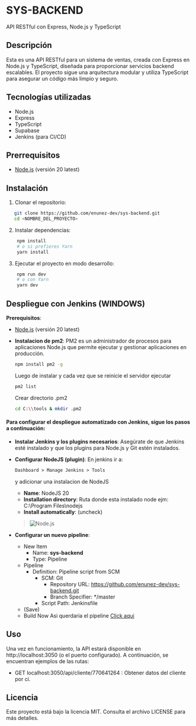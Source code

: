 # SYS-BACKEND
API RESTful con Express, Node.js y TypeScript
## Descripción

Esta es una API RESTful para un sistema de ventas, creada con Express en Node.js y TypeScript, diseñada para proporcionar servicios backend escalables. El proyecto sigue una arquitectura modular y utiliza TypeScript para asegurar un código más limpio y seguro.

## Tecnologías utilizadas

- Node.js
- Express
- TypeScript
- Supabase
- Jenkins (para CI/CD)

## Prerrequisitos

- [Node.js](https://nodejs.org/dist/v20.18.0/node-v20.18.0-x64.msi) (versión 20 latest)

## Instalación
1. Clonar el repositorio:
```bash
   git clone https://github.com/enunez-dev/sys-backend.git
   cd <NOMBRE_DEL_PROYECTO>
```
2. Instalar dependencias:
```bash
    npm install
    # o si prefieres Yarn
    yarn install
```
3. Ejecutar el proyecto en modo desarrollo:
```bash
    npm run dev
    # o con Yarn
    yarn dev
```
## Despliegue con Jenkins (WINDOWS)
**Prerequisitos**:
- [Node.js](https://nodejs.org/dist/v20.18.0/node-v20.18.0-x64.msi) (versión 20 latest)
- **Instalacion de pm2**: PM2  es un administrador de procesos para aplicaciones Node.js que permite ejecutar y gestionar aplicaciones en producción.

    ```bash
    npm install pm2 -g
    ```
    Luego de instalar y cada vez que se reinicie el servidor ejecutar
    ```bash
    pm2 list
    ```
    Crear directorio .pm2
    ```bash
    cd C:\\tools & mkdir .pm2
    ```

#### Para configurar el despliegue automatizado con Jenkins, sigue los pasos a continuación:
- **Instalar Jenkins y los plugins necesarios**: Asegúrate de que Jenkins esté instalado y que los plugins para Node.js y Git estén instalados.
- **Configurar NodeJS (plugin)**: En jenkins ir a:
    ```markdown
    Dashboard > Manage Jenkins > Tools 
    ```
    y adicionar una instalacion de NodeJS
    - **Name**: NodeJS 20
    - **Installation directory**: Ruta donde esta instalado node ejm: C:\Program Files\nodejs
    - **Install automatically**: (uncheck)
    >![Node.js](https://firebasestorage.googleapis.com/v0/b/platziredux.appspot.com/o/nodejs.PNG?alt=media&token=6c5864e7-e0d4-42e5-a697-c05c56074663)

- **Configurar un nuevo pipeline**:
    - New Item
        - Name: **sys-backend**
        - Type: Pipeline
    - Pipeline
        - Definition: Pipeline script from SCM
            - SCM: Git
                - Repository URL: https://github.com/enunez-dev/sys-backend.git
                - Branch Specifier: */master
            - Script Path: Jenkinsfile
    - (Save)
    - Build Now
    Asi querdaria el pipeline [Click aqui](https://firebasestorage.googleapis.com/v0/b/platziredux.appspot.com/o/pipeline.png?alt=media&token=fb7ec7c6-249e-4432-980b-17119091d454)
    

## Uso
Una vez en funcionamiento, la API estará disponible en http://localhost:3050 (o el puerto configurado). A continuación, se encuentran ejemplos de las rutas:

- GET localhost:3050/api/cliente/770641264 : Obtener datos del cliente por ci.

## Licencia
Este proyecto está bajo la licencia MIT. Consulta el archivo LICENSE para más detalles.
